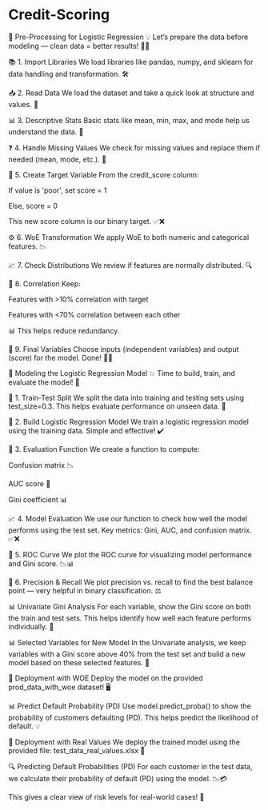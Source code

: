 # Credit-Scoring
🔄 Pre-Processing for Logistic Regression 💡
Let’s prepare the data before modeling — clean data = better results! 🧼✨

📚 1. Import Libraries We load libraries like pandas, numpy, and sklearn for data handling and transformation. 🛠️

📥 2. Read Data We load the dataset and take a quick look at structure and values. 👀

📊 3. Descriptive Stats Basic stats like mean, min, max, and mode help us understand the data. 🧠

❓ 4. Handle Missing Values We check for missing values and replace them if needed (mean, mode, etc.). 🚫

🎯 5. Create Target Variable From the credit_score column:

If value is 'poor', set score = 1

Else, score = 0

This new score column is our binary target. ✅❌

⚙️ 6. WoE Transformation We apply WoE to both numeric and categorical features. 📉

📈 7. Check Distributions We review if features are normally distributed. 🔍

📌 8. Correlation Keep:

Features with >10% correlation with target

Features with <70% correlation between each other

📊 This helps reduce redundancy.

🚀 9. Final Variables Choose inputs (independent variables) and output (score) for the model. Done! 🤖✅



🤖 Modeling the Logistic Regression Model 💥
Time to build, train, and evaluate the model! 🚀

🧪 1. Train-Test Split We split the data into training and testing sets using test_size=0.3. This helps evaluate performance on unseen data. 🔄

🧠 2. Build Logistic Regression Model We train a logistic regression model using the training data. Simple and effective! ✔️

🧾 3. Evaluation Function We create a function to compute:

Confusion matrix 📉

AUC score 🎯

Gini coefficient 📊

📈 4. Model Evaluation We use our function to check how well the model performs using the test set. Key metrics: Gini, AUC, and confusion matrix. ✅❌

🧩 5. ROC Curve We plot the ROC curve for visualizing model performance and Gini score. 📉📊

🎯 6. Precision & Recall We plot precision vs. recall to find the best balance point — very helpful in binary classification. ⚖️



📊 Univariate Gini Analysis
For each variable, show the Gini score on both the train and test sets. This helps identify how well each feature performs individually. 🎯



📊 Selected Variables for New Model
In the Univariate analysis, we keep variables with a Gini score above 40% from the test set and build a new model based on these selected features. 🎯



🚀 Deployment with WOE
Deploy the model on the provided prod_data_with_woe dataset! 🖥️


📊 Predict Default Probability (PD) Use model.predict_proba() to show the probability of customers defaulting (PD). This helps predict the likelihood of default. 💡


🚀 Deployment with Real Values
We deploy the trained model using the provided file: test_data_real_values.xlsx 📂



🔍 Predicting Default Probabilities (PD)
For each customer in the test data, we calculate their probability of default (PD) using the model. 📉💳

This gives a clear view of risk levels for real-world cases! 🎯
